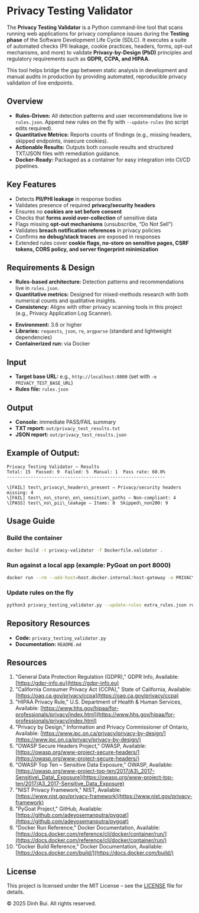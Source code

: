 # Privacy Testing Validator

The **Privacy Testing Validator** is a Python command-line tool that scans running web applications for privacy compliance issues during the **Testing phase** of the Software Development Life Cycle (SDLC). It executes a suite of automated checks (PII leakage, cookie practices, headers, forms, opt-out mechanisms, and more) to validate **Privacy-by-Design (PbD)** principles and regulatory requirements such as **GDPR, CCPA, and HIPAA**.

This tool helps bridge the gap between static analysis in development and manual audits in production by providing automated, reproducible privacy validation of live endpoints.

## Overview

- **Rules-Driven:** All detection patterns and user recommendations live in `rules.json`. Append new rules on the fly with `--update-rules` (no script edits required).  
- **Quantitative Metrics:** Reports counts of findings (e.g., missing headers, skipped endpoints, insecure cookies).  
- **Actionable Results:** Outputs both console results and structured TXT/JSON files with remediation guidance.  
- **Docker-Ready:** Packaged as a container for easy integration into CI/CD pipelines.  

## Key Features

- Detects **PII/PHI leakage** in response bodies  
- Validates presence of required **privacy/security headers**  
- Ensures no **cookies are set before consent**  
- Checks that **forms avoid over-collection** of sensitive data  
- Flags missing **opt-out mechanisms** (unsubscribe, “Do Not Sell”)  
- Validates **breach notification references** in privacy policies  
- Confirms **no debug/stack traces** are exposed in responses  
- Extended rules cover **cookie flags, no-store on sensitive pages, CSRF tokens, CORS policy, and server fingerprint minimization**  

## Requirements & Design

* **Rules-based architecture:** Detection patterns and recommendations live in `rules.json`.
* **Quantitative metrics:** Designed for mixed-methods research with both numerical counts and qualitative insights.
* **Consistency:** Aligns with other privacy scanning tools in this project (e.g., Privacy Application Log Scanner).
- **Environment:** 3.6 or higher  
- **Libraries:** `requests`, `json`, `re`, `argparse` (standard and lightweight dependencies)  
- **Containerized run:** via Docker  

## Input

- **Target base URL:** e.g., `http://localhost:8000` (set with `-e PRIVACY_TEST_BASE_URL`)  
- **Rules file:** `rules.json`  

## Output

- **Console:** immediate PASS/FAIL summary  
- **TXT report:** `out/privacy_test_results.txt`  
- **JSON report:** `out/privacy_test_results.json`  

## Example of Output:

```
Privacy Testing Validator – Results
Total: 15  Passed: 9  Failed: 5  Manual: 1  Pass rate: 60.0%
------------------------------------------------------------

\[FAIL] test\_privacy\_headers\_present – Privacy/security headers missing: 4
\[FAIL] test\_no\_store\_on\_sensitive\_paths – Non-compliant: 4
\[PASS] test\_no\_pii\_leakage – Items: 0  Skipped\_non200: 9

```

## Usage Guide

### Build the container
```bash
docker build -t privacy-validator -f Dockerfile.validator .
```

### Run against a local app (example: PyGoat on port 8000)

```bash
docker run --rm --add-host=host.docker.internal:host-gateway -e PRIVACY_TEST_BASE_URL=http://host.docker.internal:8000 -v "$PWD/out":/app/out -v "$PWD/rules.json":/app/rules.json:ro privacy-validator
```

### Update rules on the fly

```bash
python3 privacy_testing_validator.py --update-rules extra_rules.json rules.json
```

## Repository Resources

* **Code:** `privacy_testing_validator.py`
* **Documentation:** `README.md`

## Resources

1. "General Data Protection Regulation (GDPR)," GDPR Info, Available: [https://gdpr-info.eu](https://gdpr-info.eu)
2. "California Consumer Privacy Act (CCPA)," State of California, Available: [https://oag.ca.gov/privacy/ccpa](https://oag.ca.gov/privacy/ccpa)
3. "HIPAA Privacy Rule," U.S. Department of Health & Human Services, Available: [https://www.hhs.gov/hipaa/for-professionals/privacy/index.html](https://www.hhs.gov/hipaa/for-professionals/privacy/index.html)
4. "Privacy by Design," Information and Privacy Commissioner of Ontario, Available: [https://www.ipc.on.ca/privacy/privacy-by-design/](https://www.ipc.on.ca/privacy/privacy-by-design/)
5. "OWASP Secure Headers Project," OWASP, Available: [https://owasp.org/www-project-secure-headers/](https://owasp.org/www-project-secure-headers/)
6. "OWASP Top Ten – Sensitive Data Exposure," OWASP, Available: [https://owasp.org/www-project-top-ten/2017/A3\_2017-Sensitive\_Data\_Exposure](https://owasp.org/www-project-top-ten/2017/A3_2017-Sensitive_Data_Exposure)
7. "NIST Privacy Framework," NIST, Available: [https://www.nist.gov/privacy-framework](https://www.nist.gov/privacy-framework)
8. "PyGoat Project," GitHub, Available: [https://github.com/adeyosemanputra/pygoat](https://github.com/adeyosemanputra/pygoat)
9. "Docker Run Reference," Docker Documentation, Available: [https://docs.docker.com/reference/cli/docker/container/run/](https://docs.docker.com/reference/cli/docker/container/run/)
10. "Docker Build Reference," Docker Documentation, Available: [https://docs.docker.com/build/](https://docs.docker.com/build/)

## License

This project is licensed under the MIT License – see the [LICENSE](LICENSE) file for details.  

© 2025 Dinh Bui. All rights reserved.